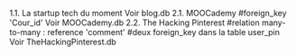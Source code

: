 1.1. La startup tech du moment 
Voir blog.db 
2.1. MOOCademy 
#foreign_key 'Cour_id'
Voir MOOCademy.db 
2.2. The Hacking Pinterest
#relation many-to-many : reference 'comment'
#deux foreign_key dans la table user_pin
Voir TheHackingPinterest.db
